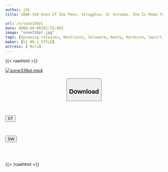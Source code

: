 ```yaml
---
author: j91
title: SONE-338 Even If She Pees, Struggles, Or Screams, She Is Made To Cum Over And Over Again While Restrained And Unable To Move! 198 Orgasms While Restrained! 8000 Convulsions While Restrained! 2800CC Of Squirting Cum With Her Legs Spread! Miru

url: /v/sone338pl
date: 0000-09-06T01:55:00Z
image: "sone338pl.jpg"
tags: [Upcoming releases, Restraint, Solowork, Nasty, Hardcore, Squirting, Shibari, Bondage, Acme · Orgasm	]
maker: [S1 NO.1 STYLE]
actress: [ Miru]
---
```



{{< rawhtml >}}

<div class="video" data-videoid="pending_link.html">
    <a href="javascript:;">
        <img src="/v/sone338pl/sone338pl.jpg" width="WIDTH" height="HEIGHT" alt="sone338pl.mp4" loading="lazy">
    </a>
</div>

<script type="text/javascript" src="https://j91.asia/asset/on-demand-pend.js"></script>

<br>
  <link rel="stylesheet" href="https://j91.asia/asset/bs5.css">
  
  <center>
  <button class="btn btn-primary" type="button" data-bs-toggle="collapse" data-bs-target=".multi-collapse" aria-expanded="false" aria-controls="multiCollapseExample1 multiCollapseExample2"><h2>Download</h2></button></center>
</p>
<div class="row">
  <div class="col">
    <div class="collapse multi-collapse" id="multiCollapseExample1">
      <div class="card card-body">
	      	      <br>
<div class="buttons">  
<p><a href="https://j91.asia/pending_link.html" target="_blank"><button class="btn-hover color-3"><i class="fa fa-download"></i> ST</button></a></p></div>
    </div>
  </div>
</div>
  <div class="col">
    <div class="collapse multi-collapse" id="multiCollapseExample2">
      <div class="card card-body">
	      <br>
<div class="buttons">
<p><a href="https://j91.asia/pending_link.html" target="_blank"><button class="btn-hover color-2"><i class="fa fa-download"></i> SW</button></a></p></div>
<br><br>
      </div>
    </div>
  </div>
</div>

{{< /rawhtml >}}